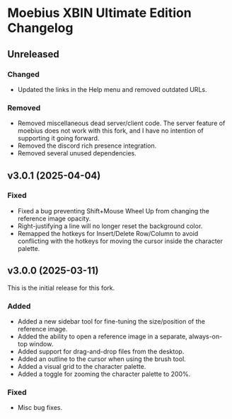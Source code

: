 # Moebius XBIN Ultimate Edition Changelog

## Unreleased

### Changed

- Updated the links in the Help menu and removed outdated URLs.

### Removed

- Removed miscellaneous dead server/client code. The server feature
  of moebius does not work with this fork, and I have no intention
  of supporting it going forward.
- Removed the discord rich presence integration.
- Removed several unused dependencies.

## v3.0.1 (2025-04-04)

### Fixed

- Fixed a bug preventing Shift+Mouse Wheel Up from changing the reference image 
  opacity.
- Right-justifying a line will no longer reset the background color.
- Remapped the hotkeys for Insert/Delete Row/Column to avoid conflicting with
  the hotkeys for moving the cursor inside the character palette.

## v3.0.0 (2025-03-11)

This is the initial release for this fork.

### Added

- Added a new sidebar tool for fine-tuning the size/position of the reference image.
- Added the ability to open a reference image in a separate, always-on-top window.
- Added support for drag-and-drop files from the desktop.
- Added an outline to the cursor when using the brush tool.
- Added a visual grid to the character palette.
- Added a toggle for zooming the character palette to 200%.

### Fixed

- Misc bug fixes.